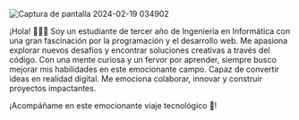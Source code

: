 ![Captura de pantalla 2024-02-19 034902](https://github.com/InforMa-Trix/InforMa-Trix/assets/142550663/688b2f0f-4e5d-4d83-bc28-046ab1af150a)


¡Hola! 👨🏻‍💻 Soy un estudiante de tercer año de Ingeniería en Informática con una gran fascinación por la programación y el desarrollo web. 
Me apasiona explorar nuevos desafíos y encontrar soluciones creativas a través del código. 
Con una mente curiosa y un fervor por aprender, siempre busco mejorar mis habilidades en este emocionante campo. 
Capaz de convertir ideas en realidad digital. 
Me emociona colaborar, innovar y construir proyectos impactantes. 

¡Acompáñame en este emocionante viaje tecnológico 🚀!
